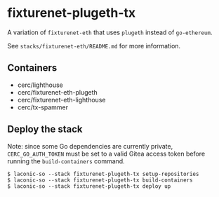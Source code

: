 # fixturenet-plugeth-tx

A variation of `fixturenet-eth` that uses `plugeth` instead of `go-ethereum`.

See `stacks/fixturenet-eth/README.md` for more information.

## Containers

* cerc/lighthouse
* cerc/fixturenet-eth-plugeth
* cerc/fixturenet-eth-lighthouse
* cerc/tx-spammer

## Deploy the stack
Note: since some Go dependencies are currently private, `CERC_GO_AUTH_TOKEN` must be set to a valid Gitea access token before running the `build-containers` command.
```
$ laconic-so --stack fixturenet-plugeth-tx setup-repositories
$ laconic-so --stack fixturenet-plugeth-tx build-containers
$ laconic-so --stack fixturenet-plugeth-tx deploy up
```
